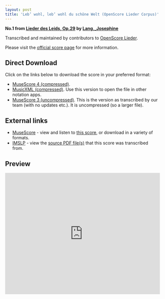 ```yaml
---
layout: post
title: 'Leb’ wohl, leb’ wohl du schöne Welt (OpenScore Lieder Corpus)'
---
```


__No.1 from [Lieder des Leids, Op.29](https://fourscoreandmore.org/openscore/lieder/Lang%2C_Josephine/Lieder_des_Leids%2C_Op.29/) by [Lang,_Josephine](https://fourscoreandmore.org/openscore/lieder/Lang%2C_Josephine)__

Transcribed and maintained by contributors to [OpenScore Lieder].

Please visit the [official score page] for more information.

[official score page]: https://musescore.com/openscore-lieder-corpus/scores/6070235
[OpenScore Lieder]: https://musescore.com/openscore-lieder-corpus

## Direct Download

Click on the links below to download the score in your preferred format:
- [MuseScore 4 (compressed)](https://fourscoreandmore.org/openscore/lieder/Lang%2C_Josephine/Lieder_des_Leids%2C_Op.29/1_Leb%E2%80%99_wohl%2C_leb%E2%80%99_wohl_du_sch%C3%B6ne_Welt.mscz).
- [MusicXML (compressed)](https://fourscoreandmore.org/openscore/lieder/Lang%2C_Josephine/Lieder_des_Leids%2C_Op.29/1_Leb%E2%80%99_wohl%2C_leb%E2%80%99_wohl_du_sch%C3%B6ne_Welt.mxl). Use this version to open the file in other notation apps.
- [MuseScore 3 (uncompressed)](https://raw.githubusercontent.com/OpenScore/Lieder/refs/heads/main/scores/Lang%2C_Josephine/Lieder_des_Leids%2C_Op.29/1_Leb%E2%80%99_wohl%2C_leb%E2%80%99_wohl_du_sch%C3%B6ne_Welt/lc6070235.mscx). This is the version as transcribed by our team (with no updates etc.). It is uncompressed (so a larger file).

## External links

- [MuseScore] - view and listen to [this score][MuseScore], or download in a variety of formats.
- [IMSLP] - view the [source PDF file(s)][IMSLP] that this score was transcribed from.

[MuseScore]: https://musescore.com/score/6070235
[IMSLP]: https://imslp.org/wiki/Special:ReverseLookup/617600

## Preview

<iframe width="100%" height="394" src="https://musescore.com/openscore-lieder-corpus/scores/6070235/embed" frameborder="0" allowfullscreen allow="autoplay; fullscreen"></iframe>
